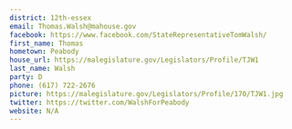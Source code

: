 ```yaml
---
district: 12th-essex
email: Thomas.Walsh@mahouse.gov
facebook: https://www.facebook.com/StateRepresentativeTomWalsh/
first_name: Thomas
hometown: Peabody
house_url: https://malegislature.gov/Legislators/Profile/TJW1
last_name: Walsh
party: D
phone: (617) 722-2676
picture: https://malegislature.gov/Legislators/Profile/170/TJW1.jpg
twitter: https://twitter.com/WalshForPeabody
website: N/A
---
```

